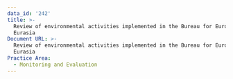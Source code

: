 ```yaml
---
data_id: '242'
title: >-
  Review of environmental activities implemented in the Bureau for Europe &
  Eurasia
Document URL: >-
  Review of environmental activities implemented in the Bureau for Europe &
  Eurasia
Practice Area:
  - Monitoring and Evaluation
---
```

